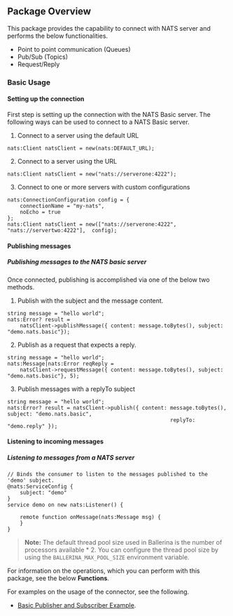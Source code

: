 ## Package Overview

This package provides the capability to connect with NATS server and performs the 
below functionalities.

- Point to point communication (Queues)
- Pub/Sub (Topics)
- Request/Reply

### Basic Usage

#### Setting up the connection

First step is setting up the connection with the NATS Basic server. The following ways can be used to connect to a
NATS Basic server.

1. Connect to a server using the default URL
```ballerina
nats:Client natsClient = new(nats:DEFAULT_URL);
```

2. Connect to a server using the URL
```ballerina
nats:Client natsClient = new("nats://serverone:4222");
```

3. Connect to one or more servers with custom configurations 
```ballerina
nats:ConnectionConfiguration config = {
    connectionName = "my-nats",
    noEcho = true
};
nats:Client natsClient = new(["nats://serverone:4222",  "nats://servertwo:4222"],  config);
```

#### Publishing messages

##### Publishing messages to the NATS basic server

Once connected, publishing is accomplished via one of the below two methods.

1. Publish with the subject and the message content.
```ballerina
string message = "hello world";
nats:Error? result = 
    natsClient->publishMessage({ content: message.toBytes(), subject: "demo.nats.basic"});
```

2. Publish as a request that expects a reply.
```ballerina
string message = "hello world";
nats:Message|nats:Error reqReply = 
    natsClient->requestMessage({ content: message.toBytes(), subject: "demo.nats.basic"}, 5);
```

3. Publish messages with a replyTo subject 
```ballerina
string message = "hello world";
nats:Error? result = natsClient->publish({ content: message.toBytes(), subject: "demo.nats.basic",
                                                    replyTo: "demo.reply" });
```

#### Listening to incoming messages

##### Listening to messages from a NATS server

```ballerina
// Binds the consumer to listen to the messages published to the 'demo' subject.
@nats:ServiceConfig {
    subject: "demo"
}
service demo on new nats:Listener() {

    remote function onMessage(nats:Message msg) {
    }
}
```

>**Note:** The default thread pool size used in Ballerina is the number of processors available * 2. You can configure the thread pool size by using the `BALLERINA_MAX_POOL_SIZE` environment variable.

For information on the operations, which you can perform with this package, see the below **Functions**. 

For examples on the usage of the connector, see the following.
* [Basic Publisher and Subscriber Example](https://ballerina.io/learn/by-example/nats-basic-client.html).
